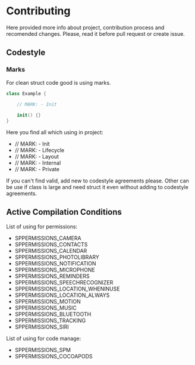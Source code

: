 # Contributing

Here provided more info about project, contribution process and recomended changes.
Please, read it before pull request or create issue.

## Codestyle 

### Marks

For clean struct code good is using marks. 

```swift
class Example {

    // MARK: - Init
    
    init() {}
}
```

Here you find all which using in project:

- // MARK: - Init
- // MARK: - Lifecycle
- // MARK: - Layout
- // MARK: - Internal
- // MARK: - Private

If you can't find valid, add new to codestyle agreements please. Other can be use if class is large and need struct it even without adding to codestyle agreements.


## Active Compilation Conditions

List of using for permissions:

- SPPERMISSIONS_CAMERA
- SPPERMISSIONS_CONTACTS
- SPPERMISSIONS_CALENDAR
- SPPERMISSIONS_PHOTOLIBRARY
- SPPERMISSIONS_NOTIFICATION
- SPPERMISSIONS_MICROPHONE
- SPPERMISSIONS_REMINDERS
- SPPERMISSIONS_SPEECHRECOGNIZER
- SPPERMISSIONS_LOCATION_WHENINUSE
- SPPERMISSIONS_LOCATION_ALWAYS
- SPPERMISSIONS_MOTION
- SPPERMISSIONS_MUSIC
- SPPERMISSIONS_BLUETOOTH
- SPPERMISSIONS_TRACKING
- SPPERMISSIONS_SIRI

List of using for code manage: 

- SPPERMISSIONS_SPM
- SPPERMISSIONS_COCOAPODS

